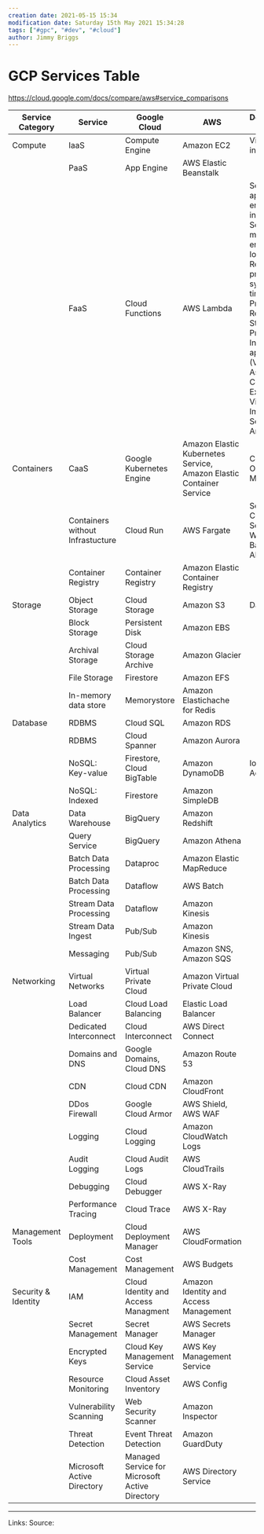 ```yaml
---
creation date: 2021-05-15 15:34
modification date: Saturday 15th May 2021 15:34:28
tags: ["#gpc", "#dev", "#cloud"]
author: Jimmy Briggs
---
```


# GCP Services Table

<https://cloud.google.com/docs/compare/aws#service_comparisons>

| Service Category | Service | Google Cloud | AWS | Description/Use Cases |
| -- | -- | -- | -- | -- |
| Compute | IaaS | Compute Engine | Amazon EC2 | Virtual Machine in the Cloud|
| | PaaS | App Engine | AWS Elastic Beanstalk | |
| | FaaS | Cloud Functions | AWS Lambda | Serverless application back ends, WebHook integrations, Serverless mobile back ends, Serverless IoT back ends, Real-time data processing systems, Real-time File Processing, Real-time Stream Processing, Intelligent applications (Virtual Assitants and Conversational Experiences, Video and Image analysis, Sentiment Analysis) |
| Containers | CaaS | Google Kubernetes Engine | Amazon Elastic Kubernetes Service, Amazon Elastic Container Service | Container Orchestration, Microservices |
| | Containers without Infrastucture | Cloud Run | AWS Fargate | Serverless Containers, Serverless, WebApp Backend, REST API |
| | Container Registry | Container Registry | Amazon Elastic Container Registry | |
| Storage | Object Storage | Cloud Storage | Amazon S3 | Data Lake |
| | Block Storage | Persistent Disk | Amazon EBS | |
| | Archival Storage | Cloud Storage Archive | Amazon Glacier | |
| | File Storage | Firestore | Amazon EFS | |
| | In-memory data store | Memorystore | Amazon Elastichache for Redis | |
| Database | RDBMS | Cloud SQL | Amazon RDS | |
| | RDBMS | Cloud Spanner | Amazon Aurora | |
| | NoSQL: Key-value | Firestore, Cloud BigTable | Amazon DynamoDB | IoT Data, AdTech |
| | NoSQL: Indexed | Firestore | Amazon SimpleDB | |
| Data Analytics | Data Warehouse | BigQuery | Amazon Redshift | |
| | Query Service | BigQuery | Amazon Athena | |
| | Batch Data Processing | Dataproc | Amazon Elastic MapReduce | |
| | Batch Data Processing | Dataflow | AWS Batch | |
| | Stream Data Processing | Dataflow | Amazon Kinesis | |
| | Stream Data Ingest | Pub/Sub| Amazon Kinesis | |
| | Messaging | Pub/Sub | Amazon SNS, Amazon SQS | |
| Networking | Virtual Networks | Virtual Private Cloud | Amazon Virtual Private Cloud | |
| | Load Balancer | Cloud Load Balancing | Elastic Load Balancer | |
| | Dedicated Interconnect | Cloud Interconnect | AWS Direct Connect | |
| | Domains and DNS | Google Domains, Cloud DNS | Amazon Route 53 | | 
| | CDN | Cloud CDN | Amazon CloudFront | |
| | DDos Firewall | Google Cloud Armor | AWS Shield, AWS WAF | | | Operations | Monitoring | Cloud Monitoring | Amazon CloudWatch | |
| | Logging | Cloud Logging | Amazon CloudWatch Logs | |
| | Audit Logging | Cloud Audit Logs | AWS CloudTrails | |
| | Debugging | Cloud Debugger | AWS X-Ray | |
| | Performance Tracing | Cloud Trace | AWS X-Ray | |
| Management Tools | Deployment | Cloud Deployment Manager | AWS CloudFormation | |
| | Cost Management | Cost Management | AWS Budgets | |
| Security & Identity | IAM | Cloud Identity and Access Managment | Amazon Identity and Access Management | |
| | Secret Management | Secret Manager | AWS Secrets Manager | |
| | Encrypted Keys | Cloud Key Management Service | AWS Key Management Service | |
| | Resource Monitoring | Cloud Asset Inventory | AWS Config | |
| | Vulnerability Scanning | Web Security Scanner | Amazon Inspector | |
| | Threat Detection | Event Threat Detection | Amazon GuardDuty | |
| | Microsoft Active Directory | Managed Service for Microsoft Active Directory | AWS Directory Service | |

***
Links: 
Source:

